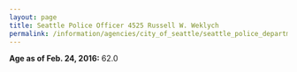 ```yaml
---
layout: page
title: Seattle Police Officer 4525 Russell W. Weklych
permalink: /information/agencies/city_of_seattle/seattle_police_department/copbook/4525/
---
```


**Age as of Feb. 24, 2016:** 62.0
